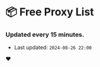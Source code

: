 # :package: Free Proxy List
### Updated every 15 minutes.

- Last updated: `2024-08-26 22:00`

:heart:
